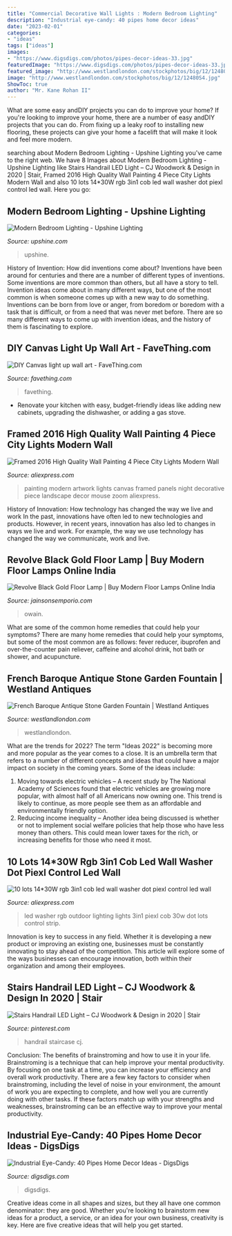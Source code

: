 ```yaml
---
title: "Commercial Decorative Wall Lights : Modern Bedroom Lighting"
description: "Industrial eye-candy: 40 pipes home decor ideas"
date: "2023-02-01"
categories:
- "ideas"
tags: ["ideas"]
images:
- "https://www.digsdigs.com/photos/pipes-decor-ideas-33.jpg"
featuredImage: "https://www.digsdigs.com/photos/pipes-decor-ideas-33.jpg"
featured_image: "http://www.westlandlondon.com/stockphotos/big/12/12480S4.jpg"
image: "http://www.westlandlondon.com/stockphotos/big/12/12480S4.jpg"
ShowToc: true
author: "Mr. Kane Rohan II"
---
```



What are some easy andDIY projects you can do to improve your home?
If you're looking to improve your home, there are a number of easy andDIY projects that you can do. From fixing up a leaky roof to installing new flooring, these projects can give your home a facelift that will make it look and feel more modern.

	

		
searching about Modern Bedroom Lighting - Upshine Lighting you've came to the right web. We have 8 Images about Modern Bedroom Lighting - Upshine Lighting like Stairs Handrail LED Light – CJ Woodwork &amp; Design in 2020 | Stair, Framed 2016 High Quality Wall Painting 4 Piece City Lights Modern Wall and also 10 lots 14*30W rgb 3in1 cob led wall washer dot piexl control led wall. Here you go:
		
    
## Modern Bedroom Lighting - Upshine Lighting

<img loading=lazy src="https://www.upshine.com/files/casestudies/bedroom/Bedroom-Ceiling-Lights.jpg" onerror="this.onerror=null;this.src='https://tse3.mm.bing.net/th?id=OIP.sSD-9ocWge6obuIcTWmGIAHaFj&amp;pid=15.1';" alt="Modern Bedroom Lighting - Upshine Lighting">

_Source: upshine.com_

>upshine. 

	

History of Invention: How did inventions come about?
Inventions have been around for centuries and there are a number of different types of inventions. Some inventions are more common than others, but all have a story to tell. Invention ideas come about in many different ways, but one of the most common is when someone comes up with a new way to do something. Inventions can be born from love or anger, from boredom or boredom with a task that is difficult, or from a need that was never met before. There are so many different ways to come up with invention ideas, and the history of them is fascinating to explore.

    
## DIY Canvas Light Up Wall Art - FaveThing.com

<img loading=lazy src="https://www.favething.com/uploads/images/main-fave-images/diy_canvas_light_up_wall_art-1.jpg" onerror="this.onerror=null;this.src='https://tse4.mm.bing.net/th?id=OIP.08SbnEWOnBF2c5pdJKp0dgHaHa&amp;pid=15.1';" alt="DIY Canvas light up wall art - FaveThing.com">

_Source: favething.com_

>favething. 

	

- Renovate your kitchen with easy, budget-friendly ideas like adding new cabinets, upgrading the dishwasher, or adding a gas stove.

    
## Framed 2016 High Quality Wall Painting 4 Piece City Lights Modern Wall

<img loading=lazy src="https://ae01.alicdn.com/kf/HTB1WyUxQpXXXXcjXVXXq6xXFXXXD/Framed-2016-High-Quality-Wall-Painting-4-Piece-City-Lights-Modern-Wall-Art-HD-Picture-Canvas.jpg" onerror="this.onerror=null;this.src='https://tse3.mm.bing.net/th?id=OIP.cMw1kvuWiDUdwu00zYxIhAHaHa&amp;pid=15.1';" alt="Framed 2016 High Quality Wall Painting 4 Piece City Lights Modern Wall">

_Source: aliexpress.com_

>painting modern artwork lights canvas framed panels night decorative piece landscape decor mouse zoom aliexpress. 

	

History of Innovation: How technology has changed the way we live and work
In the past, innovations have often led to new technologies and products. However, in recent years, innovation has also led to changes in ways we live and work. For example, the way we use technology has changed the way we communicate, work and live.

    
## Revolve Black Gold Floor Lamp | Buy Modern Floor Lamps Online India

<img loading=lazy src="http://cdn.shopify.com/s/files/1/1204/7448/products/ML8205-F-LAMP_copy_1200x1200.jpg?v=1568622203" onerror="this.onerror=null;this.src='https://tse3.mm.bing.net/th?id=OIP.0dp_jqdosS2em9JWjVTzzgHaJ4&amp;pid=15.1';" alt="Revolve Black Gold Floor Lamp | Buy Modern Floor Lamps Online India">

_Source: jainsonsemporio.com_

>owain. 

	

What are some of the common home remedies that could help your symptoms?
There are many home remedies that could help your symptoms, but some of the most common are as follows: fever reducer, ibuprofen and over-the-counter pain reliever, caffeine and alcohol drink, hot bath or shower, and acupuncture.

    
## French Baroque Antique Stone Garden Fountain | Westland Antiques

<img loading=lazy src="http://www.westlandlondon.com/stockphotos/big/12/12480S4.jpg" onerror="this.onerror=null;this.src='https://tse4.mm.bing.net/th?id=OIP.VVr6zBpYXlnhD32F4cbQbAHaKV&amp;pid=15.1';" alt="French Baroque Antique Stone Garden Fountain | Westland Antiques">

_Source: westlandlondon.com_

>westlandlondon. 

	

What are the trends for 2022?
The term "Ideas 2022" is becoming more and more popular as the year comes to a close. It is an umbrella term that refers to a number of different concepts and ideas that could have a major impact on society in the coming years. Some of the ideas include: 
1) Moving towards electric vehicles – A recent study by The National Academy of Sciences found that electric vehicles are growing more popular, with almost half of all Americans now owning one. This trend is likely to continue, as more people see them as an affordable and environmentally friendly option. 
2) Reducing income inequality – Another idea being discussed is whether or not to implement social welfare policies that help those who have less money than others. This could mean lower taxes for the rich, or increasing benefits for those who need it most.

    
## 10 Lots 14*30W Rgb 3in1 Cob Led Wall Washer Dot Piexl Control Led Wall

<img loading=lazy src="https://ae01.alicdn.com/kf/HTB1_AGgb29TBuNjy1zbq6xpepXal/10-lots-14-30W-rgb-3in1-cob-led-wall-washer-dot-piexl-control-led-wall-washer.jpg" onerror="this.onerror=null;this.src='https://tse1.mm.bing.net/th?id=OIP.ek-zIjyACLbECbxnEF26uAHaHa&amp;pid=15.1';" alt="10 lots 14*30W rgb 3in1 cob led wall washer dot piexl control led wall">

_Source: aliexpress.com_

>led washer rgb outdoor lighting lights 3in1 piexl cob 30w dot lots control strip. 

	

Innovation is key to success in any field. Whether it is developing a new product or improving an existing one, businesses must be constantly innovating to stay ahead of the competition. This article will explore some of the ways businesses can encourage innovation, both within their organization and among their employees.

    
## Stairs Handrail LED Light – CJ Woodwork &amp; Design In 2020 | Stair

<img loading=lazy src="https://i.pinimg.com/736x/6b/ff/53/6bff531a5150b479c321df771581b43c.jpg" onerror="this.onerror=null;this.src='https://tse1.mm.bing.net/th?id=OIP.JONaJxEUk5aFWPdnWDjKjQHaJ3&amp;pid=15.1';" alt="Stairs Handrail LED Light – CJ Woodwork &amp; Design in 2020 | Stair">

_Source: pinterest.com_

>handrail staircase cj. 

	

Conclusion: The benefits of brainstroming and how to use it in your life.
Brainstroming is a technique that can help improve your mental productivity. By focusing on one task at a time, you can increase your efficiency and overall work productivity. There are a few key factors to consider when brainstroming, including the level of noise in your environment, the amount of work you are expecting to complete, and how well you are currently doing with other tasks. If these factors match up with your strengths and weaknesses, brainstroming can be an effective way to improve your mental productivity.

    
## Industrial Eye-Candy: 40 Pipes Home Decor Ideas - DigsDigs

<img loading=lazy src="https://www.digsdigs.com/photos/pipes-decor-ideas-33.jpg" onerror="this.onerror=null;this.src='https://tse1.mm.bing.net/th?id=OIP.NymcBxY_fhdbwsCp6m0pTgHaLv&amp;pid=15.1';" alt="Industrial Eye-Candy: 40 Pipes Home Decor Ideas - DigsDigs">

_Source: digsdigs.com_

>digsdigs. 

	

Creative ideas come in all shapes and sizes, but they all have one common denominator: they are good. Whether you're looking to brainstorm new ideas for a product, a service, or an idea for your own business, creativity is key. Here are five creative ideas that will help you get started.

